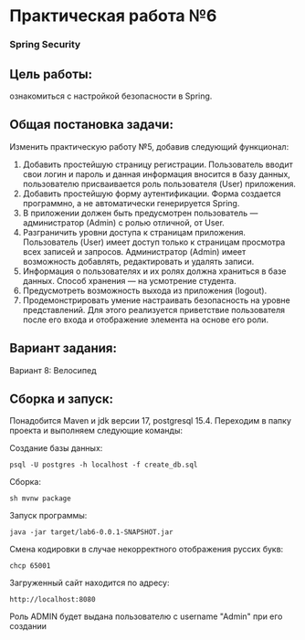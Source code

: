 # Практическая работа №6
### Spring Security
## Цель работы:
ознакомиться с настройкой безопасности в Spring.
## Общая постановка задачи:

Изменить практическую работу №5, добавив следующий функционал:

1. Добавить простейшую страницу регистрации. Пользователь вводит свои логин и пароль и данная информация вносится в базу данных, пользователю присваивается роль пользователя (User) приложения.
2. Добавить простейшую форму аутентификации. Форма создается программно, а не автоматически генерируется Spring.
3. В приложении должен быть предусмотрен пользователь — администратор (Admin) с ролью отличной, от User.
4. Разграничить уровни доступа к страницам приложения. Пользователь (User) имеет доступ только к страницам просмотра всех записей и запросов. Администратор (Admin) имеет возможность добавлять, редактировать и удалять записи.
5. Информация о пользователях и их ролях должна храниться в базе данных. Способ хранения — на усмотрение студента.
6. Предусмотреть возможность выхода из приложения (logout).
7. Продемонстрировать умение настраивать безопасность на уровне представлений. Для этого реализуется приветствие пользователя после его входа и отображение элемента на основе его роли.
## Вариант задания:
Вариант 8: Велосипед

## Сборка и запуск:

Понадобится Maven и jdk версии 17, postgresql 15.4. Переходим в папку проекта и выполняем следующие команды:

Создание базы данных:
```
psql -U postgres -h localhost -f create_db.sql
```
Сборка:
```
sh mvnw package
```
Запуск программы:
```
java -jar target/lab6-0.0.1-SNAPSHOT.jar
```
Смена кодировки в случае некорректного отображения руссих букв:
```
chcp 65001
```
Загруженный сайт находится по адресу:
```
http://localhost:8080
```
Роль ADMIN будет выдана пользователю с username "Admin" при его создании
